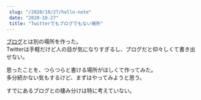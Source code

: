 ```yaml
---
 slug: "/2020/10/27/hello-note"
 date: "2020-10-27"
 title: "Twitterでもブログでもない場所"
---
```


[ブログ](https://blog.70-10.net)とは別の場所を作った。  
Twitterは手軽だけど人の目が気になりすぎるし、ブログだと仰々しくて書き出せない。  

思ったことを、つらつらと書ける場所がほしくて作ってみた。  
多分続かない気もするけど、まずはやってみようと思う。

すでにあるブログとの棲み分けは特に考えていない。